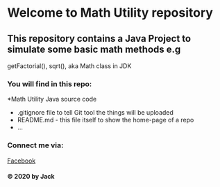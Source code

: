 # Welcome to Math Utility repository
## This repository contains a Java Project to simulate some basic math methods e.g 
getFactorial(), sqrt(), aka Math class in JDK

### You will find in this repo:
*Math Utility Java source code
* .gitignore file to tell Git tool the things will be uploaded
* README.md - this file itself to show the home-page of a repo
* ...

### Connect me via:
[Facebook](https://www.facebook.com/youarehieu/)

#### © 2020 by Jack